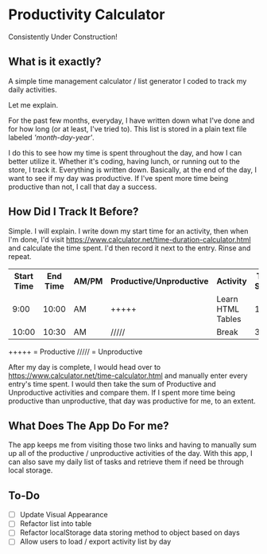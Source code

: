# Productivity Calculator 
Consistently Under Construction!

## What is it exactly?

A simple time management calculator / list generator I coded to track my daily activities. 

Let me explain.

For the past few months, everyday, I have written down what I've done and for how long (or at least, I've tried to). This list is stored in a plain text file labeled *'month-day-year'*. 

I do this to see how my time is spent throughout the day, and how I can better utilize it. Whether it's coding, having lunch, or running out to the store, I track it. Everything is written down. Basically, at the end of the day, I want to see if my day was productive. If I've spent more time being productive than not, I call that day a success.

## How Did I Track It Before?

Simple. I will explain. I write down my start time for an activity, then when I'm done, I'd visit https://www.calculator.net/time-duration-calculator.html and calculate the time spent. I'd then record it next to the entry. Rinse and repeat.

<table>
    <tr>
    <th>Start Time</th>
    <th>End Time</th>
    <th>AM/PM</th>
    <th>Productive/Unproductive</th>
    <th>Activity</th>
    <th>Time Spent</th>
    </tr>
    <tr>
        <td>9:00</td>
        <td>10:00</td>
        <td>AM</td>
        <td>+++++</td>
        <td>Learn HTML Tables</td>
        <td>1H
    </tr>
    <tr>
        <td>10:00</td>
        <td>10:30</td>
        <td>AM</td>
        <td>/////</td>
        <td>Break</td>
        <td>30M
    </tr>

</table>

+++++ = Productive
///// = Unproductive

After my day is complete, I would head over to https://www.calculator.net/time-calculator.html
and manually enter every entry's time spent. I would then take the sum of Productive and Unproductive activities and compare them. If I spent more time being productive than unproductive, that day was productive for me, to an extent.

## What Does The App Do For me?

The app keeps me from visiting those two links and having to manually sum up all of the productive / unproductive activities of the day. With this app, I can also save my daily list of tasks and retrieve them if need be through local storage.

## To-Do

* [ ] Update Visual Appearance
* [ ] Refactor list into table
* [ ] Refactor localStorage data storing method to object based on days
* [ ] Allow users to load / export activity list by day

